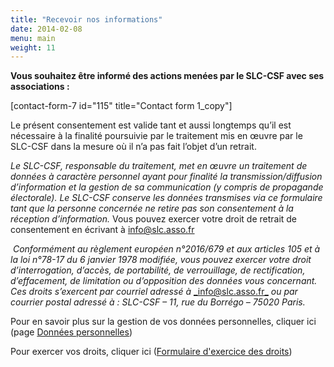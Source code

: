 ```yaml
---
title: "Recevoir nos informations"
date: 2014-02-08
menu: main
weight: 11
---
```


**Vous souhaitez être informé des actions menées par le SLC-CSF avec ses associations :**

\[contact-form-7 id="115" title="Contact form 1\_copy"\]

Le présent consentement est valide tant et aussi longtemps qu’il est nécessaire à la finalité poursuivie par le traitement mis en œuvre par le SLC-CSF dans la mesure où il n’a pas fait l’objet d’un retrait.

_Le SLC-CSF, responsable du traitement, met en œuvre un traitement de données à caractère personnel ayant pour finalité la transmission/diffusion d’information et la gestion de sa communication (y compris de propagande électorale)._ _Le SLC-CSF conserve les données transmises via ce formulaire tant que la personne concernée ne retire pas son consentement à la réception d’information._ Vous pouvez exercer votre droit de retrait de consentement en écrivant à [info@slc.asso.fr](mailto:info@slc.asso.fr)

 _Conformément au règlement européen n°2016/679 et aux articles 105 et à la loi n°78-17 du 6 janvier 1978 modifiée, vous pouvez exercer votre droit d’interrogation, d’accès, de portabilité, de verrouillage, de rectification, d’effacement, de limitation ou d’opposition des données vous concernant. Ces droits s’exercent par courriel adressé à_ [_info@slc.asso.fr_](mailto:dpo@nanterre-coop-habitat.fr) _ou par courrier postal adressé à : SLC-CSF – 11, rue du Borrégo – 75020 Paris._

Pour en savoir plus sur la gestion de vos données personnelles, cliquer ici (page [Données personnelles](http://www3.slc.asso.fr/?page_id=476 "Données personnelles"))

Pour exercer vos droits, cliquer ici ([Formulaire d'exercice des droits](http://www3.slc.asso.fr/wp-content/uploads/2014/02/Formulaire-dexercice-des-droits.pdf))
